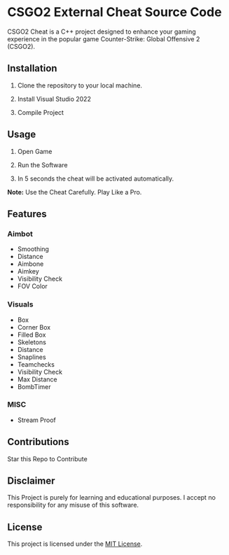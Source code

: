 # CSGO2 External Cheat Source Code

CSGO2 Cheat is a C++ project designed to enhance your gaming experience in the popular game Counter-Strike: Global Offensive 2 (CSGO2).

## Installation

1. Clone the repository to your local machine.

2. Install Visual Studio 2022

3. Compile Project

## Usage

1. Open Game

2. Run the Software

3. In 5 seconds the cheat will be activated automatically.

**Note:** Use the Cheat Carefully. Play Like a Pro.

## Features

### Aimbot

- Smoothing
- Distance
- Aimbone
- Aimkey
- Visibility Check
- FOV Color

### Visuals

- Box
- Corner Box
- Filled Box
- Skeletons
- Distance
- Snaplines
- Teamchecks
- Visibility Check
- Max Distance
- BombTimer

### MISC

- Stream Proof



## Contributions

Star this Repo to Contribute

## Disclaimer

This Project is purely for learning and educational purposes. I accept no responsibility for any misuse of this software.

## License

This project is licensed under the [MIT License](LICENSE).
